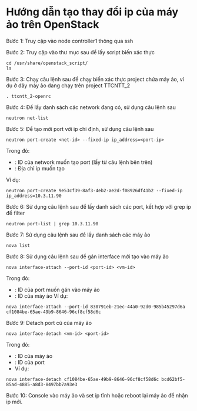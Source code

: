 # Hướng dẫn tạo thay đổi ip của máy ảo trên OpenStack

Bước 1: Truy cập vào node controller1 thông qua ssh

Bước 2: Truy cập vào thư mục sau để lấy script biến xác thực
```
cd /usr/share/openstack_script/
ls
```
Bước 3:  Chạy câu lệnh sau để chạy biến xác thực project chứa máy ảo, ví dụ ở đây máy ảo đang chạy trên project TTCNTT_2
```
. ttcntt_2-openrc
```
Bước 4: Để lấy danh sách các network đang có, sử dụng câu lệnh sau
```
neutron net-list
```
Bước 5: Để tạo mới port với ip chỉ định, sử dụng câu lệnh sau
```
neutron port-create <net-id> --fixed-ip ip_address=<port-ip>
```
Trong đó:
-	<net-id>: ID của network muốn tạo port (lấy từ câu lệnh bên trên)
-	<port-ip>: Địa chỉ ip muốn tạo

Ví dụ:
```
neutron port-create 9e53cf39-8af3-4eb2-ae2d-f08926df41b2 --fixed-ip ip_address=10.3.11.90
```

Bước 6: Sử dụng câu lệnh sau để lấy danh sách các port, kết hợp với grep ip để filter
```
neutron port-list | grep 10.3.11.90
```
Bước 7: Sử dụng câu lệnh sau để lấy danh sách các máy ảo
```
nova list
```
Bước 8: Sử dụng câu lệnh sau để gán interface mới tạo vào máy ảo
```
nova interface-attach --port-id <port-id> <vm-id>
```
Trong đó:
-	<port-id>: ID của port muốn gán vào máy ảo
-	<vm-id>: ID của máy ảo
Ví dụ: 
```
nova interface-attach --port-id 830791eb-21ec-44a0-92d0-985b45297d6a cf1084be-65ae-49b9-8646-96cf8cf58d6c
```
Bước 9: Detach port cũ của máy ảo
```
nova interface-detach <vm-id> <port-id>
```
Trong đó:
-	<vm-id>: ID của máy ảo
-	<port-id>: ID của port
- Ví dụ: 
```
nova interface-detach cf1084be-65ae-49b9-8646-96cf8cf58d6c bcd62bf5-85ad-4885-a8d3-8497bb7a93e3
```
Bước 10: Console vào máy ảo và set ip tĩnh hoặc reboot lại máy ảo để nhận ip mới.

